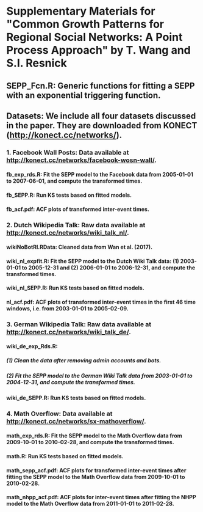# Supplementary Materials for "Common Growth Patterns for Regional Social Networks: A Point Process Approach" by T. Wang and S.I. Resnick
## SEPP_Fcn.R: Generic functions for fitting a SEPP with an exponential triggering function.
## Datasets: We include all four datasets discussed in the paper. They are downloaded from KONECT (http://konect.cc/networks/).
### 1. Facebook Wall Posts: Data available at http://konect.cc/networks/facebook-wosn-wall/.
#### fb_exp_rds.R: Fit the SEPP model to the Facebook data from 2005-01-01 to 2007-06-01, and compute the transformed times.
#### fb_SEPP.R: Run KS tests based on fitted models.
#### fb_acf.pdf: ACF plots of transformed inter-event times. 
### 2. Dutch Wikipedia Talk: Raw data available at http://konect.cc/networks/wiki_talk_nl/.
#### wikiNoBotRl.RData: Cleaned data from Wan et al. (2017).
#### wiki_nl_expfit.R: Fit the SEPP model to the Dutch Wiki Talk data: (1) 2003-01-01 to 2005-12-31 and (2) 2006-01-01 to 2006-12-31, and compute the transformed times.
#### wiki_nl_SEPP.R: Run KS tests based on fitted models.
#### nl_acf.pdf: ACF plots of transformed inter-event times in the first 46 time windows, i.e. from 2003-01-01 to 2005-02-09. 
### 3. German Wikipedia Talk: Raw data available at http://konect.cc/networks/wiki_talk_de/.
#### wiki_de_exp_Rds.R: 
##### (1) Clean the data after removing admin accounts and bots.
##### (2) Fit the SEPP model to the German Wiki Talk data from 2003-01-01 to 2004-12-31, and compute the transformed times.
#### wiki_de_SEPP.R: Run KS tests based on fitted models.
### 4. Math Overflow: Data available at http://konect.cc/networks/sx-mathoverflow/.
#### math_exp_rds.R: Fit the SEPP model to the Math Overflow data from 2009-10-01 to 2010-02-28, and compute the transformed times.
#### math.R: Run KS tests based on fitted models.
#### math_sepp_acf.pdf: ACF plots for transformed inter-event times after fitting the SEPP model to the Math Overflow data from 2009-10-01 to 2010-02-28.
#### math_nhpp_acf.pdf: ACF plots for inter-event times after fitting the NHPP model to the Math Overflow data from 2011-01-01 to 2011-02-28.
